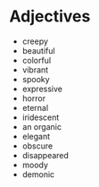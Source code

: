 # Adjectives

- creepy
- beautiful
- colorful
- vibrant
- spooky
- expressive
- horror
- eternal
- iridescent
- an organic
- elegant
- obscure
- disappeared
- moody
- demonic
